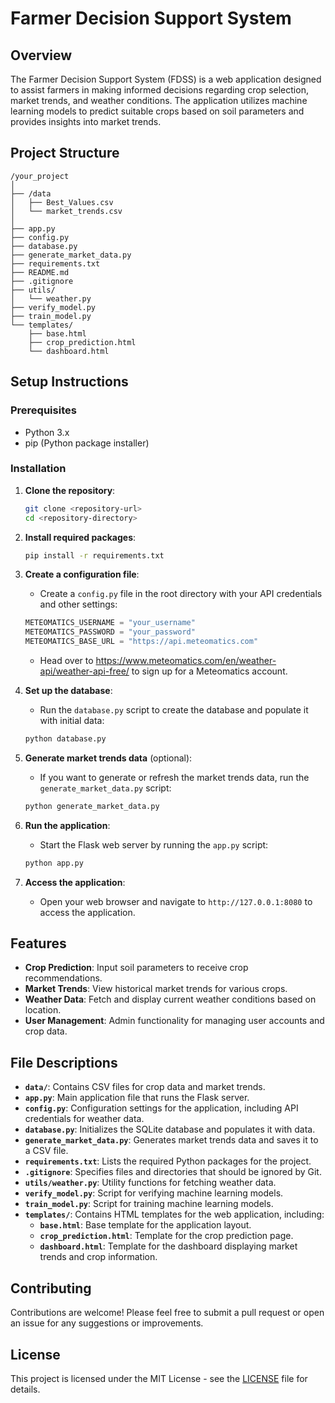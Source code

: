# Farmer Decision Support System

## Overview

The Farmer Decision Support System (FDSS) is a web application designed to assist farmers in making informed decisions regarding crop selection, market trends, and weather conditions. The application utilizes machine learning models to predict suitable crops based on soil parameters and provides insights into market trends.

## Project Structure

```
/your_project
│
├── /data
│   ├── Best_Values.csv
│   └── market_trends.csv
│
├── app.py
├── config.py
├── database.py
├── generate_market_data.py
├── requirements.txt
├── README.md
├── .gitignore
├── utils/
│   └── weather.py
├── verify_model.py
├── train_model.py
└── templates/
    ├── base.html
    ├── crop_prediction.html
    └── dashboard.html
```

## Setup Instructions

### Prerequisites

- Python 3.x
- pip (Python package installer)

### Installation

1. **Clone the repository**:
   ```bash
   git clone <repository-url>
   cd <repository-directory>
   ```

2. **Install required packages**:
   ```bash
   pip install -r requirements.txt
   ```

3. **Create a configuration file**:
   - Create a `config.py` file in the root directory with your API credentials and other settings:
   ```python
   METEOMATICS_USERNAME = "your_username"
   METEOMATICS_PASSWORD = "your_password"
   METEOMATICS_BASE_URL = "https://api.meteomatics.com"
   ```
   - Head over to https://www.meteomatics.com/en/weather-api/weather-api-free/ to sign up for a Meteomatics account.

4. **Set up the database**:
   - Run the `database.py` script to create the database and populate it with initial data:
   ```bash
   python database.py
   ```

5. **Generate market trends data** (optional):
   - If you want to generate or refresh the market trends data, run the `generate_market_data.py` script:
   ```bash
   python generate_market_data.py
   ```

6. **Run the application**:
   - Start the Flask web server by running the `app.py` script:
   ```bash
   python app.py
   ```

7. **Access the application**:
   - Open your web browser and navigate to `http://127.0.0.1:8080` to access the application.

## Features

- **Crop Prediction**: Input soil parameters to receive crop recommendations.
- **Market Trends**: View historical market trends for various crops.
- **Weather Data**: Fetch and display current weather conditions based on location.
- **User Management**: Admin functionality for managing user accounts and crop data.

## File Descriptions

- **`data/`**: Contains CSV files for crop data and market trends.
- **`app.py`**: Main application file that runs the Flask server.
- **`config.py`**: Configuration settings for the application, including API credentials for weather data.
- **`database.py`**: Initializes the SQLite database and populates it with data.
- **`generate_market_data.py`**: Generates market trends data and saves it to a CSV file.
- **`requirements.txt`**: Lists the required Python packages for the project.
- **`.gitignore`**: Specifies files and directories that should be ignored by Git.
- **`utils/weather.py`**: Utility functions for fetching weather data.
- **`verify_model.py`**: Script for verifying machine learning models.
- **`train_model.py`**: Script for training machine learning models.
- **`templates/`**: Contains HTML templates for the web application, including:
  - **`base.html`**: Base template for the application layout.
  - **`crop_prediction.html`**: Template for the crop prediction page.
  - **`dashboard.html`**: Template for the dashboard displaying market trends and crop information.

## Contributing

Contributions are welcome! Please feel free to submit a pull request or open an issue for any suggestions or improvements.

## License

This project is licensed under the MIT License - see the [LICENSE](LICENSE) file for details.
